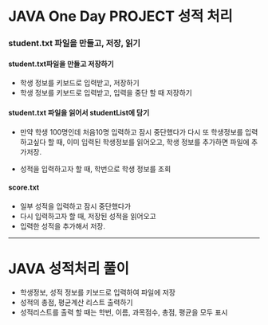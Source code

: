# JAVA One Day PROJECT 성적 처리

### student.txt 파일을 만들고, 저장, 읽기

#### student.txt파일을 만들고 저장하기
* 학생 정보를 키보드로 입력받고, 저장하기
* 학생 정보를 키보드로 입력받고, 입력을 중단 할 때 저장하기
 
#### student.txt 파일을 읽어서 studentList에 담기
* 만약 학생 100명인데 처음10명 입력하고 잠시 중단했다가
다시 또 학생정보를 입력하고싶다 할 때, 이미 입력된 
학생정보를 읽어오고, 학생 정보를 추가하면 파일에 추가저장.

* 성적을 입력하고자 할 때, 학번으로 학생 정보를 조회

#### score.txt
* 일부 성적을 입력하고 잠시 중단했다가
* 다시 입력하고자 할 때, 저장된 성적을 읽어오고
* 입력한 성적을 추가해서 저장. 

---------------------------------------------------------------
# JAVA 성적처리 풀이
* 학생정보, 성적 정보를 키보드로 입력하여 파일에 저장
* 성적의 총점, 평균계산 리스트 출력하기
* 성적리스트를 출력 할 때는 학번, 이름, 과목점수, 총점, 평균을 모두 표시
